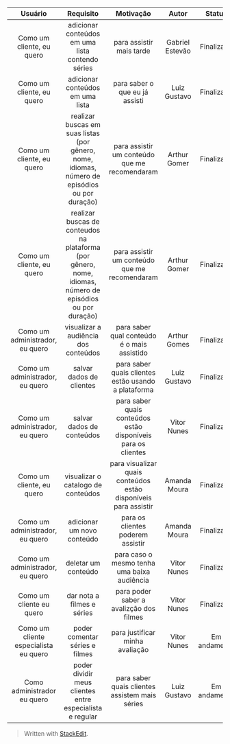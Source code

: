 | Usuário      | Requisito | Motivação     |Autor     |Status     |
| :----:        |    :----:   |          :----: |           :----: |            :----: |
| Como um cliente, eu quero  | adicionar conteúdos em uma lista contendo séries  | para assistir mais tarde    | Gabriel Estevão| Finalizado |
| Como um cliente, eu quero | adicionar conteúdos em uma lista  | para saber o que eu já assisti      | Luiz Gustavo | Finalizado |
| Como um cliente, eu quero  | realizar buscas em suas listas (por gênero, nome, idiomas, número de episódios ou por duração)   | para assistir um conteúdo que me recomendaram    | Arthur Gomer | Finalizado |
| Como um cliente, eu quero  | realizar buscas de conteudos na plataforma (por gênero, nome, idiomas, número de episódios ou por duração)   | para assistir um conteúdo que me recomendaram    | Arthur Gomer | Finalizado |
| Como um administrador, eu quero   |  visualizar a audiência dos conteúdos       | para saber qual conteúdo é o mais assistido      | Arthur Gomes | Finalizado |
| Como um administrador, eu quero      | salvar dados de clientes       | para saber quais clientes estão usando a plataforma    | Luiz Gustavo | Finalizado |
| Como um administrador, eu quero      | salvar dados de conteúdos       | para saber quais conteúdos estão disponíveis para os clientes    | Vitor Nunes | Finalizado |
| Como um cliente, eu quero      | visualizar o catalogo de conteúdos     | para visualizar quais conteúdos estão disponíveis para assistir   | Amanda Moura | Finalizado |
| Como um administrador, eu quero   | adicionar um novo conteúdo        | para os clientes poderem assistir     | Amanda Moura | Finalizado |
| Como um administrador, eu quero      | deletar um conteúdo      | para caso o mesmo tenha uma baixa audiência    | Vitor Nunes | Finalizado |
| Como um cliente eu quero | dar nota a filmes e séries | para poder saber a avalizção dos filmes | Vitor Nunes | Finalizado |
| Como um cliente especialista eu quero | poder comentar séries e filmes | para justificar minha avaliação | Vitor Nunes | Em andamento |
| Como administrador eu quero | poder dividir meus clientes entre especialista e regular | para saber quais clientes assistem mais séries | Luiz Gustavo | Em andamento |

> Written with [StackEdit](https://stackedit.io/).
